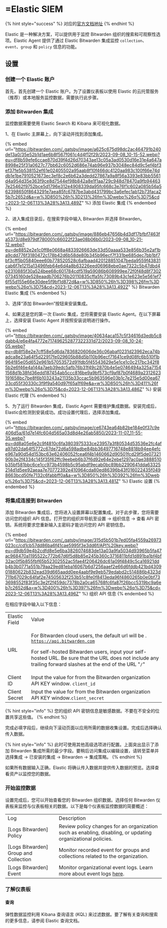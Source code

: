 # =Elastic SIEM

{% hint style="success" %}
对应的[官方文档地址](https://bitwarden.com/help/elastic-siem/)
{% endhint %}

Elastic 是一种解决方案，可以提供用于监控 Bitwarden 组织的搜索和可观察性选项。Elastic Agent 提供了通过 Elastic Bitwarden 集成监控 `collection`、`event`、`group` 和 `policy` 信息的功能。

## 设置 <a href="#setup" id="setup"></a>

### 创建一个 Elastic 账户 <a href="#create-a-elastic-account" id="create-a-elastic-account"></a>

首先，首先创建一个 Elastic 账户。为了设置仪表板以使用 Elastic 的云托管服务（推荐）或本地服务监控数据，需要执行此步骤。

### 添加 Bitwarden 集成 <a href="#add-bitwarden-integration" id="add-bitwarden-integration"></a>

监控数据需要使用 Elastic Search 和 Kibana 来可视化数据。

1、在 Elastic 主屏幕上，向下滚动并找到添加集成。

{% embed url="https://bitwarden.com/_gatsby/image/a625c675d98dc2ac464791b240de13a0/35e52b1d1ae6b8f567f061c4d4f12f29/2023-09-08_10-15-52.webp?eu=df8b59efe6ccae870d39f4d26d70343ae13c05a3ad0530d16e31e4a647a8998e25f31a0627c77bb62c6052d686e74ab96e937b3048ec84d9c5ef4bf3ef37fe5b538152ef61e02405502a95aab8f10f466dc4120aa983c100f66e74ddb1e1be7910521673ec3ef8c2e6b62a3dedd27867a9a8f56a3393e83bb5561d4a954d35e363f9ce8d7544ef98b842a8e1f1aa729c948d78470a9fb944637e25462f9752bce5d1796e312e4908339da95fc668c3e76f1c602a085b56a562398650f8643291e7aea85fc6787be3abd431799bc3a6efec1ab12b73faca25b7c2652d&a=w%3D850%26h%3D213%26fm%3Dwebp%26q%3D75&cd=2023-12-06T13%3A28%3A13.489Z" %}
添加 Elastic 集成
{% endembed %}

2、进入集成目录后，在搜索字段中输入 Bitwarden 并选择 Bitwarden。

{% embed url="https://bitwarden.com/_gatsby/image/886eb47656b4d3df17bfbf7463fa5373/d8e979df780001c66022f23ae08b06b0/2023-09-08_10-21-12.webp?eu=de8852e2e1c0ff8e0668a4833926663de33d50aaaa533e856b35e2af1ba9cdd776f3180472c178b42d6b58de80b345b96ecf7f331be685dec7bb1bf7bf3cff5b05840eee60b778520528c6afbaad420128851047beda9559f43831cab6f7e1215a13496feb64e6d4a8b63226eed06968ebe0ae7322c5b47dbd4e2310885f30a524bee68c601784cdf519a59086b608999ee72f0f48d8f730207345160de528eaadb706276b20110835cffa5fc73089b43c1e623e5e561ef76f55d155e66e30dee5f9bf1d872d&a=w%3D850%26h%3D398%26fm%3Dwebp%26q%3D75&cd=2023-12-06T13%3A28%3A13.492Z" %}
Bitwarden Elastic 集成
{% endembed %}

3、选择“添加 Bitwarden”按钮来安装集成。

4、如果这是您的第一次 Elastic 集成，您将需要安装 Elastic Agent。在以下屏幕上，选择安装 Elastic Agent 并按照安装说明进行操作。

{% embed url="https://bitwarden.com/_gatsby/image/40634aca157c5f34616d3edb5c8dabb4/e6e4fa4772e717496252877322331d72/2023-09-08_10-24-05.webp?eu=db8f58e2e7cff58e5d6da7836820606de36c06abaf0231d23962eca74badca8e23a64f5d22917fe029605b88d5b110b96ecf71641ce9d08fc6b510f1b964f85e05d652e961b57053572d91fdb5f45543629e5e1ce1c0c217bc342f85b2e6f46e4a144a7aeb39edc5afb76b31f49c2870b4e5e0746494a325a71541568d1b38fd36edd187454ab5ccc816be9a9bf573cf9af87b0f4689a2312623191658bc7be8f6b103243a21135b33ccac5b963596e03b1c7e215e5d00ea6733cd55f30330c3f9f9a540d97f65a1f69e&a=w%3D850%26h%3D411%26fm%3Dwebp%26q%3D75&cd=2023-12-06T13%3A28%3A13.486Z" %}
安装 Elastic 代理
{% endembed %}

5、为了运行 Bitwarden 集成，Elastic Agent 需要维护集成数据。安装完成后，Elastic会检测到安装成功。成功设置代理后，选择添加集成。

{% embed url="https://bitwarden.com/_gatsby/image/ce6743ea64b82be184e0f37c9e406d5a/61d7e14fc604d565a03d8d4e26ab5850/2023-11-07_11-55-35.webp?eu=dd8a05e6e2c9f4810c6fa3803975333ce23957a3f80534d53536e2fc4afa97d02da64f5772c67de72d6a598adbe84bb36497716748e8818b94ee4efce967a90d54d153bc63e62406052fcea6f4b1460662d90501fcd29f5de0732190b3e2f4334c145f35f62ffc9eebeb6b37f6d92e64e2ebe1297ac0ae3888510b35bf581bbc6ce1cc973b4598b5c95abdf9ecab0bc89bb2290641dda63325214d1d5ee92aeaa7e70772392e410964cda80ed86396b43f016022435f0498663bcd50fe7132c6fabbff0a&a=w%3D850%26h%3D392%26fm%3Dwebp%26q%3D75&cd=2023-12-06T13%3A28%3A13.481Z" %}
Elastic 设置
{% endembed %}

### 将集成连接到 Bitwarden <a href="#connect-integration-to-bitwarden" id="connect-integration-to-bitwarden"></a>

添加 Bitwarden 集成后，您将进入设置屏幕以配置集成。对于此步骤，您将需要访问您的组织 API 信息。打开您的组织并导航至设置 → 组织信息 → 查看 API 密钥。系统将要求您重新输入主密码才能访问您的 API 密钥信息。

{% embed url="https://bitwarden.com/_gatsby/image/315d5b501b7ed05fa4559a26973023cc/cd1cb57dd86ba6f41cae5995f3e3dd6f/API%20key.webp?eu=d9db59e4b2cdfd8e5e6ba3826074683de13a03a9fa5034d93965b5fa47ac968470a1195522c772b67d6f5d8b85e245b360c3716811bfd1d891ba1bf4bf32ac0f5b855fbf65b52302552ac5fae4f206426dc61a09f4849c5ca16921ddb4b3b0771a551b79aa29ed81eba16067b6d7256aaef2e66d6fddb421bd430901880622b832ead39d665aadd0ee4aabf9e9eb579edabd2c514886b4323d711b67029c64faf2e74505632f253b51c8fe0f8413eda96f4860265b0e0bf733698552f83f35c3e2f2f459dc7378b2a0ca65768fc6fa87f26bcc5319bc9a6eb7c2652d&a=w%3D400%26h%3D397%26fm%3Dwebp%26q%3D75&cd=2023-12-06T13%3A28%3A13.496Z" %}
组织 API 信息
{% endembed %}

在相应字段中输入以下信息：

|               |                                                                                                                                                                                                                                                                                 |
| ------------- | ------------------------------------------------------------------------------------------------------------------------------------------------------------------------------------------------------------------------------------------------------------------------------- |
| Elastic Field | Value                                                                                                                                                                                                                                                                           |
| URL           | <p>For Bitwarden cloud users, the default url will be . <code>https://api.bitwarden.com</code></p><p>For self-hosted Bitwarden users, input your self-hosted URL. Be sure that the URL does not include any trailing forward slashes at the end of the URL "<code>/</code>"</p> |
| Client ID     | Input the value for from the Bitwarden organization API KEY window. `client_id`                                                                                                                                                                                                 |
| Client Secret | Input the value for from the Bitwarden organization API KEY window.`client_secret`                                                                                                                                                                                              |

{% hint style="info" %}
您的组织 API 密钥信息是敏感数据。不要在不安全的位置共享这些值。
{% endhint %}

完成必填字段后，继续向下滚动页面以应用所需的数据收集设置。完成后选择确认传入数据。

{% hint style="info" %}
此时可使用其他高级选项进行配置。上面突出显示了添加 Bitwarden 集成所需的最少字段。要稍后访问集成以编辑设置，请转至菜单并选择集成 → 已安装的集成 → Bitwarden → 集成策略。
{% endhint %}

如果所有数据输入正确，Elastic 将确认传入数据并提供传入数据的预览。选择查看资产以监控您的数据。

### 开始监控数据 <a href="#start-monitoring-data" id="start-monitoring-data"></a>

设置完成后，您可以开始查看您的 Bitwarden 组织数据。选择任何 Bitwarden 仪表板来监控与仪表板相关的数据。以下是每个仪表板监控数据的简要概述：

|                                        |                                                                                                                |
| -------------------------------------- | -------------------------------------------------------------------------------------------------------------- |
| Log                                    | Description                                                                                                    |
| \[Logs Bitwarden] Policy               | Review policy changes for an organization such as enabling, disabling, or updating organizational policies.    |
| \[Logs Bitwarden] Group and Collection | Monitor recorded event for groups and collections related to the organization.                                 |
| \[Logs Bitwarden] Event                | Monitor organizational event logs. Learn more about event logs [here](https://bitwarden.com/help/event-logs/). |

### 了解仪表板 <a href="#understanding-the-dashboards" id="understanding-the-dashboards"></a>

#### 查询 <a href="#queries" id="queries"></a>

弹性数据监控利用 Kibana 查询语言 (KQL) 来过滤数据。要了解有关查询和搜索的更多信息，请参阅 Elastic 查询文档。

